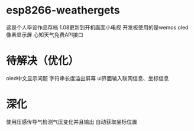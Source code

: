 # esp8266-weathergets
这是个人毕设作品存档
1.08更新到开机画面小电视
开发板使用的是wemos
oled像素显示屏
心知天气免费API接口
# 待解决（优化）
oled中文显示问题
字符串长度溢出屏幕
ui界面输入联网信息、坐标信息
# 深化
使用压感传导气检测气压变化并且输出
自动获取坐标位置
